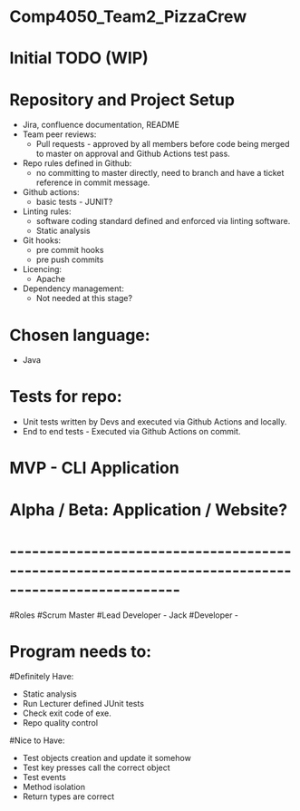 # Comp4050_Team2_PizzaCrew

# Initial TODO (WIP)

# Repository and Project Setup

- Jira, confluence documentation, README
- Team peer reviews:
   - Pull requests - approved by all members before code being merged to master on approval and Github Actions test pass.
- Repo rules defined in Github:
  - no committing to master directly, need to branch and have a ticket reference in commit message.
- Github actions:
  - basic tests - JUNIT?
- Linting rules:
  - software coding standard defined and enforced via linting software.
  - Static analysis
- Git hooks:
  - pre commit hooks
  - pre push commits
- Licencing:
  - Apache
- Dependency management:
  - Not needed at this stage?

# Chosen language:
 - Java

# Tests for repo:
 - Unit tests written by Devs and executed via Github Actions and locally.
 - End to end tests - Executed via Github Actions on commit.

# MVP - CLI Application
# Alpha / Beta: Application / Website?

# ---------------------------------------------------------------------------------------------------

#Roles
#Scrum Master
#Lead Developer - Jack
#Developer -

# Program needs to:

#Definitely Have:
  - Static analysis
  - Run Lecturer defined JUnit tests
  - Check exit code of exe.
  - Repo quality control

#Nice to Have:
 - Test objects creation and update it somehow
 - Test key presses call the correct object
 - Test events
 - Method isolation
 - Return types are correct

